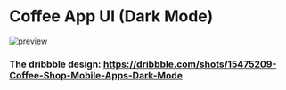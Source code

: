 # Coffee App UI (Dark Mode)

![preview](https://cdn.dribbble.com/users/2947819/screenshots/15475209/media/2efcc13ca4bb359f0e4f85eb46688062.png?compress=1&resize=768x576&vertical=top)

### The dribbble design: https://dribbble.com/shots/15475209-Coffee-Shop-Mobile-Apps-Dark-Mode
